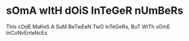 # sOmA wItH dOiS InTeGeR nUmBeRs

ThIs cOdE MaKeS A SuM BeTwEeN TwO InTeGeRs, BuT WiTh sOmE InCoNvEnIeNcEs.
